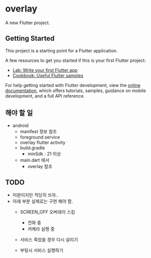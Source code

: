 # overlay

A new Flutter project.

## Getting Started

This project is a starting point for a Flutter application.

A few resources to get you started if this is your first Flutter project:

- [Lab: Write your first Flutter app](https://docs.flutter.dev/get-started/codelab)
- [Cookbook: Useful Flutter samples](https://docs.flutter.dev/cookbook)

For help getting started with Flutter development, view the
[online documentation](https://docs.flutter.dev/), which offers tutorials,
samples, guidance on mobile development, and a full API reference.





## 해야 할 일
  - android 
    - manifest 정보 참조
    - foreground service
    - overlay flutter activity
    - build.gradle
      - minSdk : 21 이상
    - main.dart 에서
      - overlay 참조



## TODO
  - 미완이지만 적당히 쓰자..
  - 아래 부분 실제로는 구현 해야 함.
    - SCREEN_OFF 오버레이 스킴
      - 전화 중
      - 카메라 실행 중

    - 서비스 죽었을 경우 다시 살리기
    - 부팅시 서비스 실행하기

